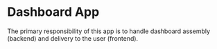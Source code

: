 # Dashboard App

The primary responsibility of this app is to handle dashboard assembly (backend) and delivery to the user (frontend).